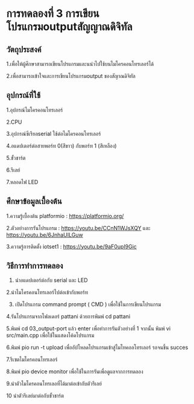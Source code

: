 # การทดลองที่ 3 การเขียนโปรแกรมoutputสัญญาณดิจิทัล
## วัตถุประสงค์
1.เพื่อให้ผู้ศึกษาสามารถเขียนโปรแกรมและนนำไปใช้บนไมโครคอนโทรเลอร์ได้

2.เพื่อสามารถเข้าใจและการเขียนโปรแกรมoutput ของสัญาณดิจิทัล
## อุปกรณ์ที่ใช้
 1.อุปกรณ์ไมโครคอนโทรเลอร์
 
 2.CPU
 
 3.อุปกรณ์ซีเรียลserial ใช้ต่อไมโครคอนโทรเลอร์

 4.อแดปเตอร์ต่อสายพอร์ท 0(สีขาว) กับพอร์ท 1 (สีเหลือง)
 
 5.ขั้วชาร์ต
 
 6.รีเลย์
 
 7.หลอดไฟ LED
 ## ศึกษาข้อมูลเบื้องต้น
  1.ความรู้เบื้องต้น platformio : https://platformio.org/
 
 2.ตัวอย่างการรันโปรแกรม : https://youtu.be/CCnN1WJsXQY และ https://youtu.be/6JnhaUILGuw
 
 3.ความรู้การติดตั้ง iotset1 : https://youtu.be/9aF0upI9Gic
 
 ## วิธีการทำการทดลอง
 1. นำอแดปเตอร์ต่อกับ serial และ LED

 2.นำไมโครคอนโทรเลอร์ไปต่อเข้ากับพอร์ท
 
 3. เปิดโปรแกรม command prompt ( CMD ) เพื่อใช้ในการเขียนโปรแกรม

 4.รันโปรแกรมจากโฟลเดอร์ pattani ด้วยการพิมพ์ cd pattani

 5.พิมพ์ cd 03_output-port แล้ว enter เพื่อทำการรันตัวอย่างที่ 1 จากนั้น พิมพ์ vi src/main.cpp เพื่อใช้ในแสดงโค้ดโปรแกรม

 6.พิมพ์ pio run -t upload เพื่ออัปโหลดโปรแกรมเข้าสู่ไมโทคอลโทรเลอร์ รอจนขึ้น succes
 
 7.รีเซตไมโครคอนโทรเลอร์

 8.พิมพ์ pio device monitor เพื่อใช้ในการรันเพื่อดูผลจากการทดลอง

 9.นำตัวไมโครคอนโทรเลอที่ได้มาต่อเข้ากับตัวรีเลย์

 10 นำตัวรีเลย์มาต่อกับขั้วชาร์ต
